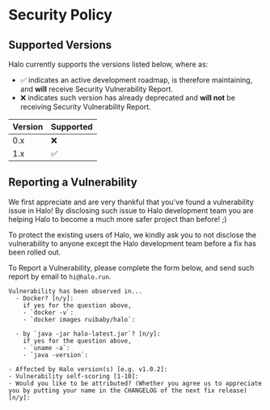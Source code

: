 # Security Policy

## Supported Versions

Halo currently supports the versions listed below, where as:

- :white_check_mark: indicates an active development roadmap, is therefore maintaining, and **will** receive Security
  Vulnerability Report.
- :x: indicates such version has already deprecated and **will not** be receiving Security Vulnerability Report.

| Version | Supported          |
| ------- | ------------------ |
| 0.x     | :x:                |
| 1.x     | :white_check_mark: |

## Reporting a Vulnerability

We first appreciate and are very thankful that you've found a vulnerability issue in Halo! By disclosing such issue to
Halo development team you are helping Halo to become a much more safer project than before! ;)

To protect the existing users of Halo, we kindly ask you to not disclose the vulnerability to anyone except the Halo
development team before a fix has been rolled out.

To Report a Vulnerability, please complete the form below, and send such report by email to `hi@halo.run`.

```
Vulnerability has been observed in...
  - Docker? [n/y]: 
    if yes for the question above,
    - `docker -v`: 
    - `docker images ruibaby/halo`: 
  
  - by `java -jar halo-latest.jar`? [n/y]: 
    if yes for the question above,
    - `uname -a`: 
    - `java -version`: 
 
- Affected by Halo version(s) [e.g. v1.0.2]: 
- Vulnerability self-scoring [1-10]: 
- Would you like to be attributed? (Whether you agree us to appreciate you by putting your name in the CHANGELOG of the next fix release) [n/y]: 
```
